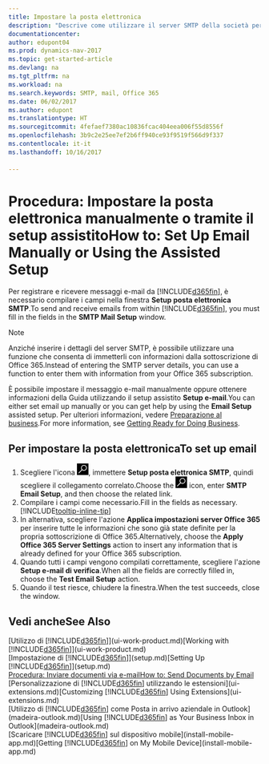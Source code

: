 ```yaml
---
title: Impostare la posta elettronica
description: "Descrive come utilizzare il server SMTP della società per inviare e ricevere messaggi e-mail all'interno di Dynamics NAV o, in alternativa, come utilizzare le impostazioni del server di posta elettronica create con la sottoscrizione di Office 365."
documentationcenter: 
author: edupont04
ms.prod: dynamics-nav-2017
ms.topic: get-started-article
ms.devlang: na
ms.tgt_pltfrm: na
ms.workload: na
ms.search.keywords: SMTP, mail, Office 365
ms.date: 06/02/2017
ms.author: edupont
ms.translationtype: HT
ms.sourcegitcommit: 4fefaef7380ac10836fcac404eea006f55d8556f
ms.openlocfilehash: 3b9c2e25ee7ef2b6ff940ce93f9519f566d9f337
ms.contentlocale: it-it
ms.lasthandoff: 10/16/2017

---
```

# <a name="how-to-set-up-email-manually-or-using-the-assisted-setup"></a><span data-ttu-id="1238f-103">Procedura: Impostare la posta elettronica manualmente o tramite il setup assistito</span><span class="sxs-lookup"><span data-stu-id="1238f-103">How to: Set Up Email Manually or Using the Assisted Setup</span></span>
<span data-ttu-id="1238f-104">Per registrare e ricevere messaggi e-mail da [!INCLUDE[d365fin](includes/d365fin_md.md)], è necessario compilare i campi nella finestra **Setup posta elettronica SMTP**.</span><span class="sxs-lookup"><span data-stu-id="1238f-104">To send and receive emails from within [!INCLUDE[d365fin](includes/d365fin_md.md)], you must fill in the fields in the **SMTP Mail Setup** window.</span></span>

> [!NOTE]  
>   <span data-ttu-id="1238f-105">Anziché inserire i dettagli del server SMTP, è possibile utilizzare una funzione che consenta di immetterli con informazioni dalla sottoscrizione di Office 365.</span><span class="sxs-lookup"><span data-stu-id="1238f-105">Instead of entering the SMTP server details, you can use a function to enter them with information from your Office 365 subscription.</span></span>

<span data-ttu-id="1238f-106">È possibile impostare il messaggio e-mail manualmente oppure ottenere informazioni della Guida utilizzando il setup assistito **Setup e-mail**.</span><span class="sxs-lookup"><span data-stu-id="1238f-106">You can either set email up manually or you can get help by using the **Email Setup** assisted setup.</span></span> <span data-ttu-id="1238f-107">Per ulteriori informazioni, vedere [Preparazione al business](ui-get-ready-business.md).</span><span class="sxs-lookup"><span data-stu-id="1238f-107">For more information, see [Getting Ready for Doing Business](ui-get-ready-business.md).</span></span>  

## <a name="to-set-up-email"></a><span data-ttu-id="1238f-108">Per impostare la posta elettronica</span><span class="sxs-lookup"><span data-stu-id="1238f-108">To set up email</span></span>
1. <span data-ttu-id="1238f-109">Scegliere l'icona ![Cerca pagina o report](media/ui-search/search_small.png "icona Cerca pagina o report"), immettere **Setup posta elettronica SMTP**, quindi scegliere il collegamento correlato.</span><span class="sxs-lookup"><span data-stu-id="1238f-109">Choose the ![Search for Page or Report](media/ui-search/search_small.png "Search for Page or Report icon") icon, enter **SMTP Email Setup**, and then choose the related link.</span></span>
2. <span data-ttu-id="1238f-110">Compilare i campi come necessario.</span><span class="sxs-lookup"><span data-stu-id="1238f-110">Fill in the fields as necessary.</span></span> [!INCLUDE[tooltip-inline-tip](includes/tooltip-inline-tip_md.md)]
3. <span data-ttu-id="1238f-111">In alternativa, scegliere l'azione **Applica impostazioni server Office 365** per inserire tutte le informazioni che sono già state definite per la propria sottoscrizione di Office 365.</span><span class="sxs-lookup"><span data-stu-id="1238f-111">Alternatively, choose the **Apply Office 365 Server Settings** action to insert any information that is already defined for your Office 365 subscription.</span></span>
4. <span data-ttu-id="1238f-112">Quando tutti i campi vengono compilati correttamente, scegliere l'azione **Setup e-mail di verifica**.</span><span class="sxs-lookup"><span data-stu-id="1238f-112">When all the fields are correctly filled in, choose the **Test Email Setup** action.</span></span>
5. <span data-ttu-id="1238f-113">Quando il test riesce, chiudere la finestra.</span><span class="sxs-lookup"><span data-stu-id="1238f-113">When the test succeeds, close the window.</span></span>

## <a name="see-also"></a><span data-ttu-id="1238f-114">Vedi anche</span><span class="sxs-lookup"><span data-stu-id="1238f-114">See Also</span></span>  
<span data-ttu-id="1238f-115">[Utilizzo di [!INCLUDE[d365fin](includes/d365fin_md.md)]](ui-work-product.md)</span><span class="sxs-lookup"><span data-stu-id="1238f-115">[Working with [!INCLUDE[d365fin](includes/d365fin_md.md)]](ui-work-product.md)</span></span>  
<span data-ttu-id="1238f-116">[Impostazione di [!INCLUDE[d365fin](includes/d365fin_md.md)]](setup.md)</span><span class="sxs-lookup"><span data-stu-id="1238f-116">[Setting Up [!INCLUDE[d365fin](includes/d365fin_md.md)]](setup.md)</span></span>  
[<span data-ttu-id="1238f-117">Procedura: Inviare documenti via e-mail</span><span class="sxs-lookup"><span data-stu-id="1238f-117">How to: Send Documents by Email</span></span>](ui-how-send-documents-email.md)  
<span data-ttu-id="1238f-118">[Personalizzazione di [!INCLUDE[d365fin](includes/d365fin_md.md)] utilizzando le estensioni](ui-extensions.md)</span><span class="sxs-lookup"><span data-stu-id="1238f-118">[Customizing [!INCLUDE[d365fin](includes/d365fin_md.md)] Using Extensions](ui-extensions.md)</span></span>  
<span data-ttu-id="1238f-119">[Utilizzo di [!INCLUDE[d365fin](includes/d365fin_md.md)] come Posta in arrivo aziendale in Outlook](madeira-outlook.md)</span><span class="sxs-lookup"><span data-stu-id="1238f-119">[Using [!INCLUDE[d365fin](includes/d365fin_md.md)] as Your Business Inbox in Outlook](madeira-outlook.md)</span></span>  
<span data-ttu-id="1238f-120">[Scaricare [!INCLUDE[d365fin](includes/d365fin_md.md)] sul dispositivo mobile](install-mobile-app.md)</span><span class="sxs-lookup"><span data-stu-id="1238f-120">[Getting [!INCLUDE[d365fin](includes/d365fin_md.md)] on My Mobile Device](install-mobile-app.md)</span></span>

